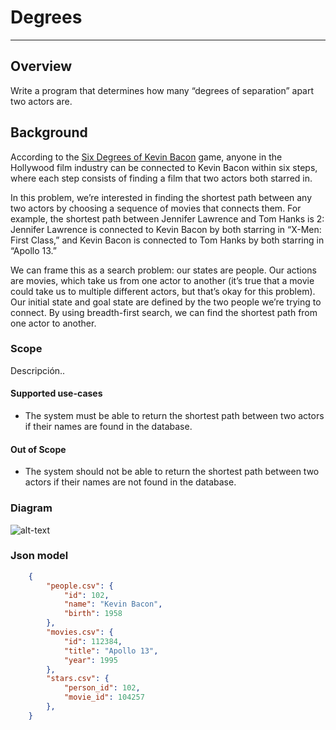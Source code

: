 # Degrees
---
## Overview
Write a program that determines how many “degrees of separation” apart two actors are.

## Background
According to the <a href="https://en.wikipedia.org/wiki/Six_Degrees_of_Kevin_Bacon">Six Degrees of Kevin Bacon</a> game, anyone in the Hollywood film industry can be connected to Kevin Bacon within six steps, where each step consists of finding a film that two actors both starred in.

In this problem, we’re interested in finding the shortest path between any two actors by choosing a sequence of movies that connects them. For example, the shortest path between Jennifer Lawrence and Tom Hanks is 2: Jennifer Lawrence is connected to Kevin Bacon by both starring in “X-Men: First Class,” and Kevin Bacon is connected to Tom Hanks by both starring in “Apollo 13.”

We can frame this as a search problem: our states are people. Our actions are movies, which take us from one actor to another (it’s true that a movie could take us to multiple different actors, but that’s okay for this problem). Our initial state and goal state are defined by the two people we’re trying to connect. By using breadth-first search, we can find the shortest path from one actor to another.

### Scope
Descripción..

#### Supported use-cases
* The system must be able to return the shortest path between two actors if their names are found in the database.


#### Out of Scope 
* The system should not be able to return the shortest path between two actors if their names are not found in the database.


### Diagram
![alt-text](https://github.com/LeoZorzoli/CS50-AI-2021/tree/main/degrees/diagram.png)

### Json model
```json
    {
        "people.csv": {
            "id": 102,
            "name": "Kevin Bacon",
            "birth": 1958
        },
        "movies.csv": {
            "id": 112384,
            "title": "Apollo 13",
            "year": 1995
        },
        "stars.csv": {
            "person_id": 102,
            "movie_id": 104257
        },
    }
```


